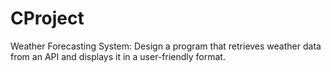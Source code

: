 # CProject
Weather Forecasting System: Design a program that retrieves weather data from an API and displays it in a user-friendly format.
